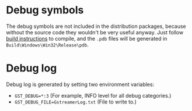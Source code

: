 # Debug symbols #
The debug symbols are not included in the distribution packages, because without the source code they wouldn't be very useful anyway. Just follow [build instructions](Building.md) to compile, and the `.pdb` files will be generated in `Build\Windows\Win32\Release\pdb`.

# Debug log #
Debug log is generated by setting two environment variables:

  * `GST_DEBUG=*:3`  (For example, INFO level for all debug categories.)
  * `GST_DEBUG_FILE=GstreamerLog.txt`  (File to write to.)